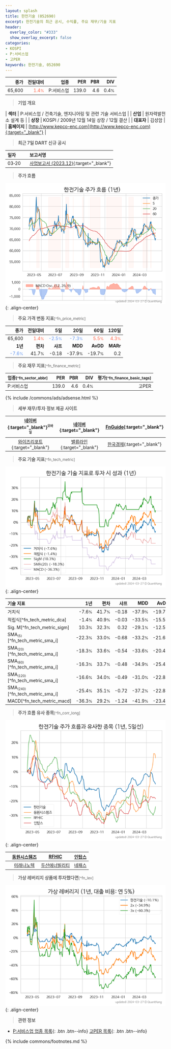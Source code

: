 ```yaml
---
layout: splash
title: 한전기술 (052690)
excerpt: 한전기술의 최근 공시, 수익률, 주요 재무/기술 지표
header:
  overlay_color: "#333"
  show_overlay_excerpt: false
categories:
- KOSPI
- P:서비스업
- 고PER
keywords: 한전기술, 052690
---
```


| **종가** | **전일대비** | **업종** | **PER** | **PBR** | **DIV** |
| -------: | -----------: | -------: | ------: | ------: | ------: |
| 65,600 | <span style="color: tomato">1.4<small>%</small></span> | P:서비스업 | 139.0 | 4.6 | 0.4<small>%</small> |

<!-- more -->


> **기업 개요**<a id="company"></a>

| <span style="white-space:nowrap;">**섹터**</span> | P:서비스업 / 건축기술, 엔지니어링 및 관련 기술 서비스업 |
| <span style="white-space:nowrap;">**산업**</span> | 원자력발전소 설계 등 |
| <span style="white-space:nowrap;">**상장**</span> | KOSPI / 2009년 12월 14일 상장 / 12월 결산 |
| <span style="white-space:nowrap;">**대표자**</span> | 김성암 |
| <span style="white-space:nowrap;">**홈페이지**</span> | [http://www.kepco-enc.com](http://www.kepco-enc.com){:target="_blank"} |


> **최근 7일 DART 신규 공시**<a id="dart"></a>

| **일자** |      | **보고서명** |
| :------- | :--- | :----------- |
| 03&#x2011;20 | | [사업보고서 (2023.12)](https://dart.fss.or.kr/dsaf001/main.do?rcpNo=20240320001238){:target="_blank"} |


> **주가 흐름**<a id="price"></a>

![052690](/stock/images/052690.png){: .align-center}


> **주요 가격 변동 지표**<small>[^fn_price_metric]</small>

| **종가** | **전일대비** | **5일** | **20일** | **60일** | **120일** |
| -------: | -----------: | ------: | -------: | -------: | --------: |
| 65,600 | <span style="color: tomato">1.4<small>%</small></span> | <span style="color: cornflowerblue">-2.5<small>%</small></span> | <span style="color: cornflowerblue">-7.3<small>%</small></span> | <span style="color: tomato">5.5<small>%</small></span> | <span style="color: tomato">4.3<small>%</small></span> |
| **1년** | **편차** | **샤프** | **MDD** | **AvDD** | **MARr** |
| <span style="color: cornflowerblue">-7.6<small>%</small></span> | 41.7<small>%</small> | -0.18 | -37.9<small>%</small> | -19.7<small>%</small> | 0.2 |


> **주요 재무 지표**<small>[^fn_finance_metric]</small>

| **업종**<small>[^fn_sector_abbr]</small> | **PER** | **PBR** | **DIV** | **평가**<small>[^fn_finance_basic_tags]</small> |
| :--------------------------------------- | ------: | ------: | ------: | ----------------------------------------------: |
| P:서비스업 | 139.0 | 4.6 | 0.4<small>%</small> | 고PER |



{% include /commons/ads/adsense.html %}

> **세부 재무/투자 정보 제공 사이트**

| [네이버](https://m.stock.naver.com/domestic/stock/052690/finance/summary){:target="_blank"}<sup><small>모바일</small></sup> | [네이버](https://finance.naver.com/item/coinfo.naver?code=052690){:target="_blank"} | [FnGuide](https://comp.fnguide.com/SVO2/ASP/SVD_Invest.asp?gicode=A052690&MenuYn=Y){:target="_blank"} |
| :---: | :---: | :---: |
| [와이즈리포트](https://comp.wisereport.co.kr/company/c1040001.aspx?cmp_cd=052690){:target="_blank"} | [밸류라인](https://www.valueline.co.kr/finance/summary/052690){:target="_blank"} | [한국경제](https://markets.hankyung.com/stock/052690/financial-summary){:target="_blank"} |


> **주요 기술 지표**<small>[^fn_tech_metric]</small>


![052690](/stock/images/052690_tech.png){: .align-center}

| **기술 지표** | **1년** | **편차** | **샤프** | **MDD** | **AvDD** |
| :------------ | ------: | -----------: | -------: | ------: | -------: |
| 거치식 | -7.6<small>%</small> | 41.7<small>%</small> | -0.18 | -37.9<small>%</small> | -19.7<small>%</small> |
| 적립식[^fn_tech_metric_dca] | -1.4<small>%</small> | 40.9<small>%</small> | -0.03 | -33.5<small>%</small> | -15.5<small>%</small> |
| Sig. M[^fn_tech_metric_sigm] | 10.3<small>%</small> | 32.3<small>%</small> | 0.32 | -29.1<small>%</small> | -12.5<small>%</small> |
| SMA<small><sub>(5)</sub></small>[^fn_tech_metric_sma_i] | -22.3<small>%</small> | 33.0<small>%</small> | -0.68 | -33.2<small>%</small> | -21.6<small>%</small> |
| SMA<small><sub>(20)</sub></small>[^fn_tech_metric_sma_i] | -18.3<small>%</small> | 33.6<small>%</small> | -0.54 | -33.6<small>%</small> | -20.4<small>%</small> |
| SMA<small><sub>(60)</sub></small>[^fn_tech_metric_sma_i] | -16.3<small>%</small> | 33.7<small>%</small> | -0.48 | -34.9<small>%</small> | -25.4<small>%</small> |
| SMA<small><sub>(120)</sub></small>[^fn_tech_metric_sma_i] | -16.6<small>%</small> | 34.0<small>%</small> | -0.49 | -31.0<small>%</small> | -22.8<small>%</small> |
| SMA<small><sub>(240)</sub></small>[^fn_tech_metric_sma_i] | -25.4<small>%</small> | 35.1<small>%</small> | -0.72 | -37.2<small>%</small> | -22.8<small>%</small> |
| MACD[^fn_tech_metric_macd] | -36.3<small>%</small> | 29.2<small>%</small> | -1.24 | -41.9<small>%</small> | -23.4<small>%</small> |


> **주가 흐름 유사 종목**<a id="corr"></a><small>[^fn_corr_long]</small>

![052690](/stock/images/052690_corr.png){: .align-center}

|       | [동원시스템즈](/014820/) | [RFHIC](/218410/) | [인탑스](/049070/) |
| :---: | :------------------------------------: | :------------------------------------: | :------------------------------------: |
|       | [미래나노텍](/095500/) | [두산에너빌리티](/034020/) | [네패스](/033640/) |


> **가상 레버리지 상품에 투자했다면**<a id="2x"></a><small>[^fn_lev]</small>

![052690](/stock/images/052690_2x.png){: .align-center}


> **관련 정보**

- [P:서비스업 업종 목록](/stats/sector/kospi_업종_서비스업_종목/){: .btn .btn--info} [고PER 목록](/fn/fn_high_per/){: .btn .btn--info}

{% include commons/footnotes.md %}